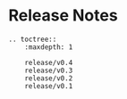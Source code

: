 # Release Notes

```{eval-rst}
.. toctree::
	:maxdepth: 1

	release/v0.4
	release/v0.3
	release/v0.2
	release/v0.1
```
